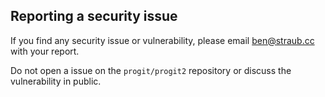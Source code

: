 ## Reporting a security issue

If you find any security issue or vulnerability, please email ben@straub.cc with your report.

Do not open a issue on the `progit/progit2` repository or discuss the vulnerability in public.
